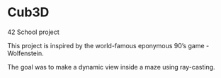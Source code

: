 # Cub3D
42 School project

This project is inspired by the world-famous eponymous 90’s game - Wolfenstein.

The goal was to make a dynamic view inside a maze using ray-casting.
